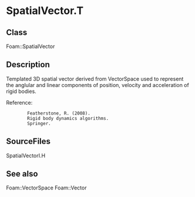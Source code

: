 # SpatialVector.T 
## Class
Foam::SpatialVector

## Description
Templated 3D spatial vector derived from VectorSpace used to represent the
anglular and linear components of position, velocity and acceleration of
rigid bodies.

Reference:
```
        Featherstone, R. (2008).
        Rigid body dynamics algorithms.
        Springer.
```

## SourceFiles
SpatialVectorI.H

## See also
Foam::VectorSpace
Foam::Vector

